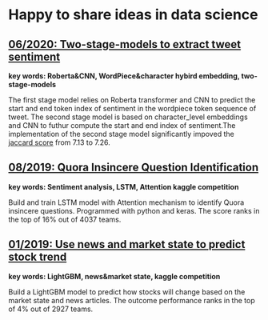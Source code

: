 # Happy to share ideas in data science

## [06/2020: Two-stage-models to extract tweet sentiment](https://www.kaggle.com/emily2008/tweet-sentiment-extraction-2-stage-models)
**key words: Roberta&CNN, WordPiece&character hybird embedding, two-stage-models**

The first stage model relies on Roberta transformer and CNN to predict the start and end token index of sentiment in the wordpiece token sequence of tweet. The second stage model is based on character_level embeddings and CNN to futhur compute the start and end index of sentiment.The implementation of the second stage model significantly impoved the [jaccard score](https://en.wikipedia.org/wiki/Jaccard_index) from 7.13 to 7.26.

## [08/2019: Quora Insincere Question Identification](https://www.kaggle.com/emily2008/quora-insincere-questions)
**key words: Sentiment analysis, LSTM, Attention kaggle competition**

Build and train LSTM model with Attention mechanism to identify Quora insincere questions. Programmed with python and keras. The score ranks in the top of 16% out of 4037 teams.

## [01/2019: Use news and market state to predict stock trend](https://www.kaggle.com/emily2008/two-sigma-stock-news-market?scriptVersionId=7345306)
**key words: LightGBM, news&market state, kaggle competition**

Build a LightGBM model to predict how stocks will change based on the market state and news articles. The outcome performance ranks in the top  of 4% out of 2927 teams.
